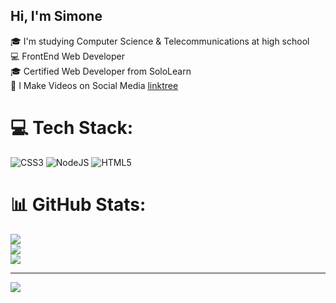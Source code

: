 ## Hi, I'm Simone 

🎓 I'm studying Computer Science & Telecommunications at high school <br>
💻 FrontEnd Web Developer <br>
🎓 Certified Web Developer from SoloLearn <br>
🎥 I Make Videos on Social Media [linktree](https://linktr.ee/robola152)


# 💻 Tech Stack:
![CSS3](https://img.shields.io/badge/css3-%231572B6.svg?style=for-the-badge&logo=css3&logoColor=white) ![NodeJS](https://img.shields.io/badge/node.js-6DA55F?style=for-the-badge&logo=node.js&logoColor=white) ![HTML5](https://img.shields.io/badge/html5-%23E34F26.svg?style=for-the-badge&logo=html5&logoColor=white)
# 📊 GitHub Stats:
![](https://github-readme-stats.vercel.app/api?username=Robola1522&theme=merko&hide_border=false&include_all_commits=false&count_private=false)<br/>
![](https://nirzak-streak-stats.vercel.app/?user=Robola1522&theme=merko&hide_border=false)<br/>
![](https://github-readme-stats.vercel.app/api/top-langs/?username=Robola1522&theme=merko&hide_border=false&include_all_commits=false&count_private=false&layout=compact)

---
[![](https://visitcount.itsvg.in/api?id=Robola1522&icon=0&color=0)](https://visitcount.itsvg.in)

<!-- Proudly created with GPRM ( https://gprm.itsvg.in ) -->
